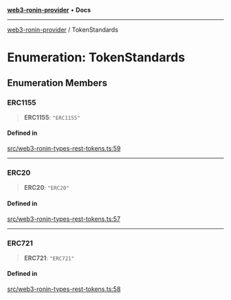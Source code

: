 [**web3-ronin-provider**](../README.md) • **Docs**

***

[web3-ronin-provider](../globals.md) / TokenStandards

# Enumeration: TokenStandards

## Enumeration Members

### ERC1155

> **ERC1155**: `"ERC1155"`

#### Defined in

[src/web3-ronin-types-rest-tokens.ts:59](https://github.com/chuacw/web3-ronin-provider/blob/3fc214e27766815592deb24c85c0a23477593bed/src/web3-ronin-types-rest-tokens.ts#L59)

***

### ERC20

> **ERC20**: `"ERC20"`

#### Defined in

[src/web3-ronin-types-rest-tokens.ts:57](https://github.com/chuacw/web3-ronin-provider/blob/3fc214e27766815592deb24c85c0a23477593bed/src/web3-ronin-types-rest-tokens.ts#L57)

***

### ERC721

> **ERC721**: `"ERC721"`

#### Defined in

[src/web3-ronin-types-rest-tokens.ts:58](https://github.com/chuacw/web3-ronin-provider/blob/3fc214e27766815592deb24c85c0a23477593bed/src/web3-ronin-types-rest-tokens.ts#L58)
